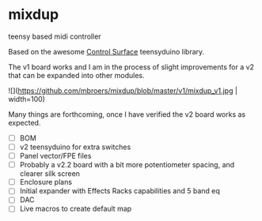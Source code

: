 # mixdup
teensy based midi controller

Based on the awesome [Control Surface](https://github.com/tttapa/Control-Surface) teensyduino library.

The v1 board works and I am in the process of slight improvements for a v2 that can be expanded into other modules.

![](https://github.com/mbroers/mixdup/blob/master/v1/mixdup_v1.jpg | width=100)

Many things are forthcoming, once I have verified the v2 board works as expected.
- [ ] BOM
- [ ] v2 teensyduino for extra switches
- [ ] Panel vector/FPE files
- [ ] Probably a v2.2 board with a bit more potentiometer spacing, and clearer silk screen
- [ ] Enclosure plans
- [ ] Initial expander with Effects Racks capabilities and 5 band eq
- [ ] DAC
- [ ] Live macros to create default map
